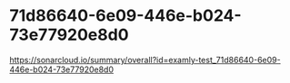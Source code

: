 # 71d86640-6e09-446e-b024-73e77920e8d0
https://sonarcloud.io/summary/overall?id=examly-test_71d86640-6e09-446e-b024-73e77920e8d0
